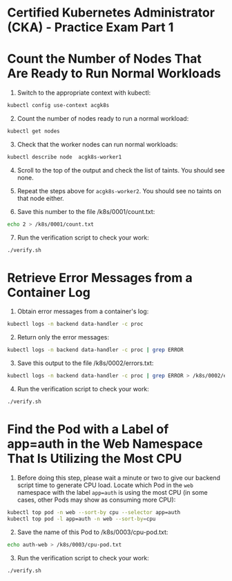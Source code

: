 Certified Kubernetes Administrator (CKA) - Practice Exam Part 1
===

# Count the Number of Nodes That Are Ready to Run Normal Workloads

1. Switch to the appropriate context with kubectl:
```sh
kubectl config use-context acgk8s
```

2. Count the number of nodes ready to run a normal workload:
```sh
kubectl get nodes
```

3. Check that the worker nodes can run normal workloads:
```sh
kubectl describe node  acgk8s-worker1
```

4. Scroll to the top of the output and check the list of taints. You should see none.

5. Repeat the steps above for `acgk8s-worker2`. You should see no taints on that node either.

6. Save this number to the file /k8s/0001/count.txt:
```sh
echo 2 > /k8s/0001/count.txt
```

7. Run the verification script to check your work:
```sh
./verify.sh
```

# Retrieve Error Messages from a Container Log

1. Obtain error messages from a container's log:
```sh
kubectl logs -n backend data-handler -c proc
```

2. Return only the error messages:
```sh
kubectl logs -n backend data-handler -c proc | grep ERROR
```

3. Save this output to the file /k8s/0002/errors.txt:
```sh
kubectl logs -n backend data-handler -c proc | grep ERROR > /k8s/0002/errors.txt
```

4. Run the verification script to check your work:
```sh
./verify.sh
```

# Find the Pod with a Label of app=auth in the Web Namespace That Is Utilizing the Most CPU

1. Before doing this step, please wait a minute or two to give our backend script time to generate CPU load. Locate which Pod in the `web` namespace with the label `app=auth` is using the most CPU (in some cases, other Pods may show as consuming more CPU):
```sh
kubectl top pod -n web --sort-by cpu --selector app=auth
kubectl top pod -l app=auth -n web --sort-by=cpu
```

2. Save the name of this Pod to /k8s/0003/cpu-pod.txt:
```sh
echo auth-web > /k8s/0003/cpu-pod.txt
```

3. Run the verification script to check your work:

```sh
./verify.sh
```
